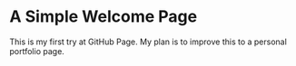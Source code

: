 # A Simple Welcome Page

This is my first try at GitHub Page. My plan is to improve this to a personal 
portfolio page.

